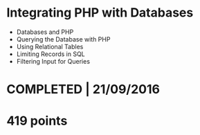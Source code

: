 # Integrating PHP with Databases
- Databases and PHP
- Querying the Database with PHP
- Using Relational Tables
- Limiting Records in SQL
- Filtering Input for Queries
 
# COMPLETED | 21/09/2016
# 419 points
